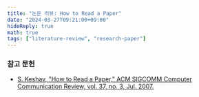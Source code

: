 ```yaml
---
title: "논문 리뷰: How to Read a Paper"
date: "2024-03-27T09:21:00+09:00"
hideReply: true
math: true
tags: ["literature-review", "research-paper"]
---
```


### 참고 문헌

- [S. Keshav, "How to Read a Paper,"  ACM SIGCOMM Computer Communication Review, vol. 37, no. 3, Jul. 2007.](http://ccr.sigcomm.org/online/files/p83-keshavA.pdf)
